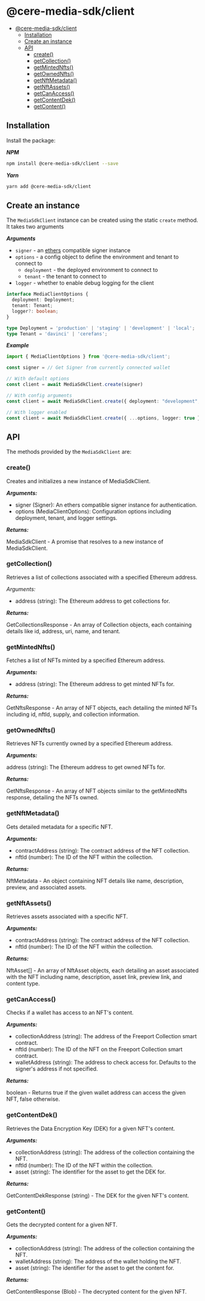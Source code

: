 # @cere-media-sdk/client

- [@cere-media-sdk/client](#cere-media-sdkclient)
  - [Installation](#installation)
  - [Create an instance](#create-an-instance)
  - [API](#api)
    - [create()](#create)
    - [getCollection()](#getcollection)
    - [getMintedNfts()](#getmintednfts)
    - [getOwnedNfts()](#getownednfts)
    - [getNftMetadata()](#getnftmetadata)
    - [getNftAssets()](#getnftassets)
    - [getCanAccess()](#getcanaccess)
    - [getContentDek()](#getcontentdek)
    - [getContent()](#getcontent)

## Installation

Install the package:

***NPM***

```bash
npm install @cere-media-sdk/client --save
```

***Yarn***

```bash
yarn add @cere-media-sdk/client
```

## Create an instance

The `MediaSdkClient` instance can be created using the static `create` method. It takes two arguments

***Arguments***

- `signer` - an [ethers](https://www.npmjs.com/package/ethers) compatible signer instance
- `options` - a config object to define the environment and tenant to connect to 
    - `deployment` - the deployed environment to connect to
    - `tenant` - the tenant to connect to
- `logger` - whether to enable debug logging for the client

```ts
interface MediaClientOptions {
  deployment: Deployment;
  tenant: Tenant;
  logger?: boolean;
}

type Deployment = 'production' | 'staging' | 'development' | 'local';
type Tenant = 'davinci' | 'cerefans';
```

***Example***

```ts
import { MediaClientOptions } from '@cere-media-sdk/client';

const signer = // Get Signer from currently connected wallet

// With default options
const client = await MediaSdkClient.create(signer)

// With config arguments
const client = await MediaSdkClient.create({ deployment: "development", tenant: "davinci" })

// With logger enabled
const client = await MediaSdkClient.create({ ...options, logger: true })
```

## API

The methods provided by the `MediaSdkClient` are:

### create()

Creates and initializes a new instance of MediaSdkClient.

***Arguments:***

- signer (Signer): An ethers compatible signer instance for authentication.
- options (MediaClientOptions): Configuration options including deployment, tenant, and logger settings.

***Returns:*** 

MediaSdkClient - A promise that resolves to a new instance of MediaSdkClient.

### getCollection()

Retrieves a list of collections associated with a specified Ethereum address.

*Arguments:*

- address (string): The Ethereum address to get collections for.

***Returns:***

GetCollectionsResponse - An array of Collection objects, each containing details like id, address, uri, name, and tenant.

### getMintedNfts()


Fetches a list of NFTs minted by a specified Ethereum address.

***Arguments:***

- address (string): The Ethereum address to get minted NFTs for.
 
***Returns:***

GetNftsResponse - An array of NFT objects, each detailing the minted NFTs including id, nftId, supply, and collection information.

### getOwnedNfts()

Retrieves NFTs currently owned by a specified Ethereum address.

***Arguments:***

address (string): The Ethereum address to get owned NFTs for.

***Returns:***

 GetNftsResponse - An array of NFT objects similar to the getMintedNfts response, detailing the NFTs owned.

### getNftMetadata()

Gets detailed metadata for a specific NFT.

***Arguments:***

- contractAddress (string): The contract address of the NFT collection.
- nftId (number): The ID of the NFT within the collection.

***Returns:*** 

NftMetadata - An object containing NFT details like name, description, preview, and associated assets.

### getNftAssets()

Retrieves assets associated with a specific NFT.

***Arguments:***

- contractAddress (string): The contract address of the NFT collection.
- nftId (number): The ID of the NFT within the collection.

***Returns:*** 

NftAsset[] - An array of NftAsset objects, each detailing an asset associated with the NFT including name, description, asset link, preview link, and content type.

### getCanAccess()

Checks if a wallet has access to an NFT's content.

***Arguments:***

- collectionAddress (string): The address of the Freeport Collection smart contract.
- nftId (number): The ID of the NFT on the Freeport Collection smart contract.
- walletAddress (string): The address to check access for. Defaults to the signer's address if not specified.

***Returns:***

boolean - Returns true if the given wallet address can access the given NFT, false otherwise.

### getContentDek()

Retrieves the Data Encryption Key (DEK) for a given NFT's content.

***Arguments:***

- collectionAddress (string): The address of the collection containing the NFT.
- nftId (number): The ID of the NFT within the collection.
- asset (string): The identifier for the asset to get the DEK for.
  
***Returns:***

GetContentDekResponse (string) - The DEK for the given NFT's content.

### getContent()

Gets the decrypted content for a given NFT.

***Arguments:***

- collectionAddress (string): The address of the collection containing the NFT.
- walletAddress (string): The address of the wallet holding the NFT.
- asset (string): The identifier for the asset to get the content for.
  
***Returns:***

GetContentResponse (Blob) - The decrypted content for the given NFT.

